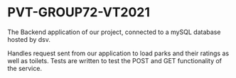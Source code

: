 # PVT-GROUP72-VT2021
The Backend application of our project, connected to a mySQL database hosted by dsv.

Handles request sent from our application to load parks and their ratings as well as toilets.
Tests are written to test the POST and GET functionality of the service.
